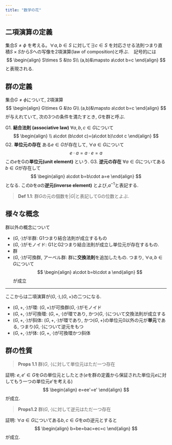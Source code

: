 ```yaml
---
title: "数学の花"
---
```

## 二項演算の定義
集合$S\neq \phi$ を考える。$\forall a,b\in S$ に対して$\exists c \in S$ を対応させる法則つまり直積$S\times S$から$S$への写像を2項演算(law of composition)と呼ぶ.　記号的には
$$
\begin{align}
S\times S &\to S\\
(a,b)&\mapsto a\cdot b=c
\end{align}
$$
と表現される. 
## 群の定義
集合$G\neq \phi$について, 2項演算
$$
\begin{align}
G\times G &\to G\\
(a,b)&\mapsto a\cdot b=c
\end{align}
$$
が与えれていて, 次の3つの条件を満たすとき, $G$を群と呼ぶ.

G1. **結合法則 (associative law)** $\forall a,b,c \in G$について
$$
\begin{align}  \\
a\cdot (b\cdot c)=(a\cdot b)\cdot c
\end{align}
$$
G2. **単位元の存在** ある$e\in G$が存在して, $\forall a\in G$について
$$
e\cdot a=a\cdot e=a
$$
この$e$をGの**単位元(unit element)** という.
G3. **逆元の存在** $\forall a\in G$についてある$b\in G$が存在して
$$
\begin{align}
a\cdot b=b\cdot a=e
\end{align}
$$
となる. この$b$を$a$の**逆元(inverse element)** とよび,$a^{-1}$と表記する.

> **Def 1.1**: 群$G$の元の個数を$\lvert G\rvert$と表記してGの位数とよぶ.

## 様々な概念
群以外の概念について
- $(G,\cdot)$が半群: G1つまり結合法則が成立するもの
- $(G,\cdot)$がモノイド: G1とG2つまり結合法則が成立し単位元が存在するもの. 
- 群
- $(G,\cdot)$が可換群, アーベル群: 群に**交換法則**を追加したもの. つまり, $\forall a,b\in G$について
$$
\begin{align}
a\cdot b=b\cdot a
\end{align}
$$
が成立

--- 
ここからは二項演算が$(G,\cdot)$,$(G,+)$の二つになる.　

- $(G,+,\cdot)$が環: $(G,+)$が可換群$(G,\cdot)$がモノイド
- $(G,+,\cdot)$が可換環: $(G,+,\cdot)$が環であり, かつ$(G,\cdot)$について交換法則が成立する
- $(G,+,\cdot)$が斜体: $(G,+,\cdot)$が環であり, かつ$(G,+)$の単位元$0$以外の元が**単元**である, つまり$(G,\cdot)$について逆元をもつ
- $(G,+,\cdot)$が体: $(G,+,\cdot)$が可換環かつ斜体
## 群の性質
>**Props 1.1** 群$(G,\cdot)$に対して単位元はただ一つ存在

証明: $e,e'\in G$を$G$の単位元としたとき($e$を群の定義から保証された単位元$e$に対してもう一つの単位元$e'$を考える)
$$
\begin{align}
e=ee'=e'
\end{align}
$$
が成立.

>**Props1.2** 群$(G,\cdot)$に対して逆元はただ一つ存在

証明: $\forall a\in G$についてある$b,c\in G$を$a$の逆元とすると
$$
\begin{align}
b=be=bac=ec=c
\end{align}
$$
が成立.



